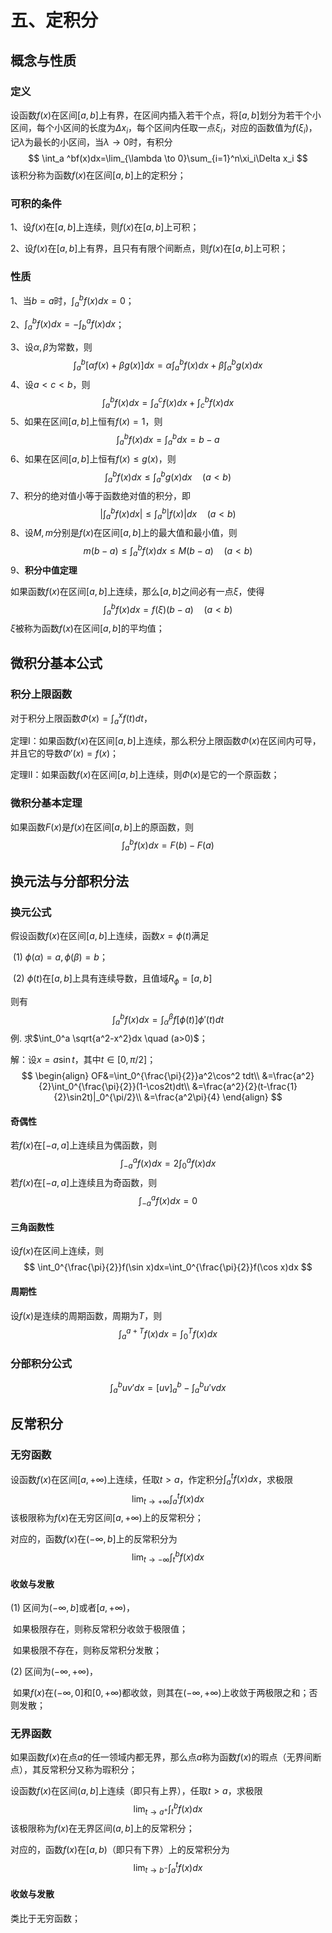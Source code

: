 # 五、定积分

## 概念与性质

### 定义

设函数$f(x)$在区间$[a,b]$上有界，在区间内插入若干个点，将$[a,b]$划分为若干个小区间，每个小区间的长度为$\Delta x_i$，每个区间内任取一点$\xi_i$，对应的函数值为$f(\xi_i)$，记$\lambda$为最长的小区间，当$\lambda \rightarrow 0$时，有积分
$$
\int_a ^bf(x)dx=\lim_{\lambda \to 0}\sum_{i=1}^n\xi_i\Delta x_i
$$
该积分称为函数$f(x)$在区间$[a,b]$上的定积分；

### 可积的条件

1、设$f(x)$在$[a,b]$上连续，则$f(x)$在$[a,b]$上可积；

2、设$f(x)$在$[a,b]$上有界，且只有有限个间断点，则$f(x)$在$[a,b]$上可积；

### 性质

1、当$b=a$时，$\int_a^bf(x)dx=0$；

2、$\int_a^bf(x)dx=-\int_b^af(x)dx$；

3、设$\alpha,\beta$为常数，则
$$
\int_a^b[\alpha f(x)+\beta g(x)]dx=\alpha\int_a^bf(x)dx+\beta\int_a^bg(x)dx
$$
4、设$a<c<b$，则
$$
\int_a^bf(x)dx=\int_a^cf(x)dx+\int_c^bf(x)dx
$$
5、如果在区间$[a,b]$上恒有$f(x)=1$，则
$$
\int_a^bf(x)dx=\int_a^bdx=b-a
$$
6、如果在区间$[a,b]$上恒有$f(x)\leqslant g(x)$，则
$$
\int_a^bf(x)dx\leqslant \int_a^bg(x)dx \quad (a<b)
$$
7、积分的绝对值小等于函数绝对值的积分，即
$$
|\int_a^bf(x)dx| \leqslant \int_a^b|f(x)|dx \quad (a<b)
$$
8、设$M,m$分别是$f(x)$在区间$[a,b]$上的最大值和最小值，则
$$
m(b-a) \leqslant \int_a^bf(x)dx \leqslant M(b-a) \quad (a<b)
$$
9、**积分中值定理**

如果函数$f(x)$在区间$[a,b]$上连续，那么$[a,b]$之间必有一点$\xi$，使得
$$
\int_a^bf(x)dx=f(\xi)(b-a) \quad (a<b)
$$
$\xi$被称为函数$f(x)$在区间$[a,b]$的平均值；



## 微积分基本公式

### 积分上限函数

对于积分上限函数$\Phi(x)=\int_a^xf(t)dt$，

定理I：如果函数$f(x)$在区间$[a,b]$上连续，那么积分上限函数$\Phi(x)$在区间内可导，并且它的导数$\Phi'(x)=f(x)$；

定理II：如果函数$f(x)$在区间$[a,b]$上连续，则$\Phi(x)$是它的一个原函数；

### 微积分基本定理

如果函数$F(x)$是$f(x)$在区间$[a,b]$上的原函数，则
$$
\int_a^bf(x)dx=F(b)-F(a)
$$

## 换元法与分部积分法

### 换元公式

假设函数$f(x)$在区间$[a,b]$上连续，函数$x=\phi(t)$满足

​	(1) $\phi(\alpha)=a,\phi(\beta)=b$；

​	(2) $\phi(t)$在$[a,b]$上具有连续导数，且值域$R_\phi=[a,b]$

则有
$$
\int_a^bf(x)dx=\int_\alpha^\beta f[\phi(t)]\phi'(t)dt
$$
例. 求$\int_0^a \sqrt{a^2-x^2}dx \quad (a>0)$；

解：设$x=a\sin t$，其中$t \in [0,\pi/2]$；
$$
\begin{align}
OF&=\int_0^{\frac{\pi}{2}}a^2\cos^2 tdt\\
&=\frac{a^2}{2}\int_0^{\frac{\pi}{2}}(1-\cos2t)dt\\
&=\frac{a^2}{2}(t-\frac{1}{2}\sin2t)|_0^{\pi/2}\\
&=\frac{a^2\pi}{4}
\end{align}
$$

#### 奇偶性

若$f(x)$在$[-a,a]$上连续且为偶函数，则
$$
\int_{-a}^af(x)dx=2\int_0^af(x)dx
$$
若$f(x)$在$[-a,a]$上连续且为奇函数，则
$$
\int_{-a}^af(x)dx=0
$$

#### 三角函数性

设$f(x)$在区间上连续，则
$$
\int_0^{\frac{\pi}{2}}f(\sin x)dx=\int_0^{\frac{\pi}{2}}f(\cos x)dx
$$

#### 周期性

设$f(x)$是连续的周期函数，周期为$T$，则
$$
\int_a^{a+T}f(x)dx=\int_0^Tf(x)dx
$$


### 分部积分公式

$$
\int_a^buv'dx=[uv]_a^b-\int_a^bu'vdx
$$

## 反常积分

### 无穷函数

设函数$f(x)$在区间$[a,+\infty)$上连续，任取$t>a$，作定积分$\int_a^tf(x)dx$，求极限
$$
\lim_{t \to +\infty} \int_a^tf(x)dx
$$
该极限称为$f(x)$在无穷区间$[a,+\infty)$上的反常积分；

对应的，函数$f(x)$在$(-\infty,b]$上的反常积分为
$$
\lim_{t \to -\infty} \int_t^bf(x)dx
$$

#### 收敛与发散

(1) 区间为$(-\infty,b]$或者$[a,+\infty)$，

​	如果极限存在，则称反常积分收敛于极限值；

​	如果极限不存在，则称反常积分发散；

(2) 区间为$(-\infty,+\infty)$，

​	如果$f(x)$在$(-\infty,0]$和$[0,+\infty)$都收敛，则其在$(-\infty,+\infty)$上收敛于两极限之和；否则发散；

### 无界函数

如果函数$f(x)$在点$a$的任一领域内都无界，那么点$a$称为函数$f(x)$的瑕点（无界间断点），其反常积分又称为瑕积分；

设函数$f(x)$在区间$(a,b]$上连续（即只有上界），任取$t>a$，求极限
$$
\lim_{t \to a^+}\int_t^bf(x)dx
$$
该极限称为$f(x)$在无界区间$(a,b]$上的反常积分；

对应的，函数$f(x)$在$[a,b)$（即只有下界）上的反常积分为
$$
\lim_{t \to b^-} \int_a^tf(x)dx
$$

#### 收敛与发散

类比于无穷函数；

